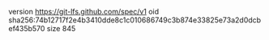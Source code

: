 version https://git-lfs.github.com/spec/v1
oid sha256:74b12717f2e4b3410dde8c1c010686749c3b874e33825e73a2d0dcbef435b570
size 845

